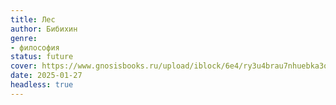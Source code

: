 ```yaml
---
title: Лес
author: Бибихин
genre:
- философия
status: future
cover: https://www.gnosisbooks.ru/upload/iblock/6e4/ry3u4brau7nhuebka3oqj05r23axbgnd.jpeg
date: 2025-01-27
headless: true
---
```


